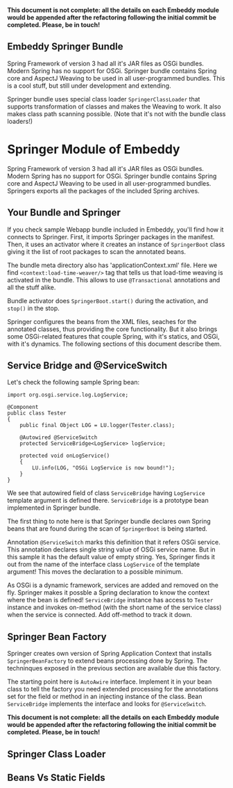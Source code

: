 **This document is not complete: all the details on each Embeddy module would
be appended after the refactoring following the initial commit be completed.
Please, be in touch!**

## Embeddy Springer Bundle

Spring Framework of version 3 had all it's JAR files as OSGi bundles. Modern Spring
has no support for OSGi. Springer bundle contains Spring core and AspectJ Weaving to
be used in all user-programmed bundles. This is a cool stuff, but still under
development and extending.

Springer bundle uses special class loader `SpringerClassLoader` that supports
transformation of classes and makes the Weaving to work. It also makes class
path scanning possible. (Note that it's not with the bundle class loaders!)


# Springer Module of Embeddy

Spring Framework of version 3 had all it's JAR files as OSGi bundles. Modern Spring
has no support for OSGi. Springer bundle contains Spring core and AspectJ Weaving to
be used in all user-programmed bundles. Springers exports all the packages of
the included Spring archives.


## Your Bundle and Springer

If you check sample Webapp bundle included in Embeddy, you'll find how it
connects to Springer. First, it imports Springer packages in the manifest.
Then, it uses an activator where it creates an instance of `SpringerBoot`
class giving it the list of root packages to scan the annotated beans.

The bundle meta directory also has 'applicationContext.xml' file. Here
we find `<context:load-time-weaver/>` tag that tells us that load-time
weaving is activated in the bundle. This allows to use `@Transactional`
annotations and all the stuff alike.

Bundle activator does `SpringerBoot.start()` during the activation,
and `stop()` in the stop.

Springer configures the beans from the XML files, seaches for the annotated
classes, thus providing the core functionality. But it also brings some
OSGi-related features that couple Spring, with it's statics, and OSGi,
with it's dynamics. The following sections of this document describe them.


## Service Bridge and @ServiceSwitch

Let's check the following sample Spring bean:

	import org.osgi.service.log.LogService;

	@Component
	public class Tester
	{
		public final Object LOG = LU.logger(Tester.class);

		@Autowired @ServiceSwitch
		protected ServiceBridge<LogService> logService;

		protected void onLogService()
		{
			LU.info(LOG, "OSGi LogService is now bound!");
		}
	}

We see that autowired field of class `ServiceBridge` having `LogService`
template argument is defined there. `ServiceBridge` is a prototype bean
implemented in Springer bundle.

The first thing to note here is that Springer bundle declares own Spring
beans that are found during the scan of `SpringerBoot` is being started.

Annotation `@ServiceSwitch` marks this definition that it refers OSGi service.
This annotation declares single string value of OSGi service name. But in this
sample it has the default value of empty string. Yes, Springer finds it out
from the name of the interface class `LogService` of the template argument!
This moves the declaration to a possible minimum.

As OSGi is a dynamic framework, services are added and removed on the fly.
Springer makes it possble a Spring declaration to know the context where
the bean is defined! `ServiceBridge` instance has access to `Tester` instance
and invokes on-method (with the short name of the service class) when the service
is connected. Add off-method to track it down.


## Springer Bean Factory

Springer creates own version of Spring Application Context that installs
`SpringerBeanFactory` to extend beans processing done by Spring. The techninques
exposed in the previous section are available due this factory.

The starting point here is `AutoAwire` interface. Implement it in your bean
class to tell the factory you need extended processing for the annotations
set for the field or method in an injecting instance of the class. Bean
`ServiceBridge` implements the interface and looks for `@ServiceSwitch`.


**This document is not complete: all the details on each Embeddy module would
be appended after the refactoring following the initial commit be completed.
Please, be in touch!**


## Springer Class Loader


## Beans Vs Static Fields

